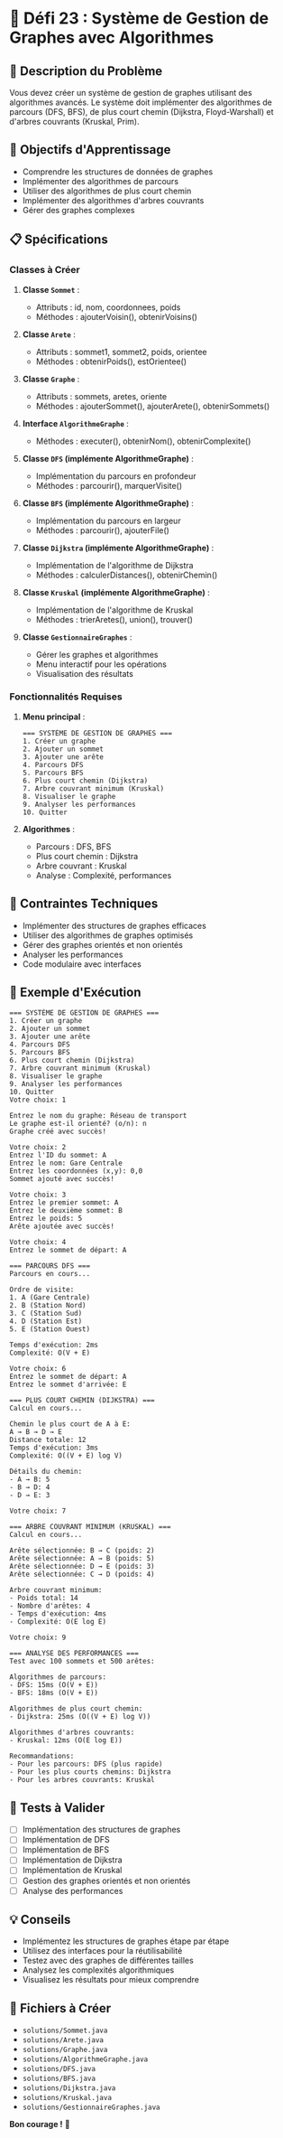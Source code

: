 # 🎯 Défi 23 : Système de Gestion de Graphes avec Algorithmes

## 📝 Description du Problème

Vous devez créer un système de gestion de graphes utilisant des algorithmes avancés. Le système doit implémenter des algorithmes de parcours (DFS, BFS), de plus court chemin (Dijkstra, Floyd-Warshall) et d'arbres couvrants (Kruskal, Prim).

## 🎯 Objectifs d'Apprentissage

- Comprendre les structures de données de graphes
- Implémenter des algorithmes de parcours
- Utiliser des algorithmes de plus court chemin
- Implémenter des algorithmes d'arbres couvrants
- Gérer des graphes complexes

## 📋 Spécifications

### Classes à Créer

1. **Classe `Sommet`** :
   - Attributs : id, nom, coordonnees, poids
   - Méthodes : ajouterVoisin(), obtenirVoisins()

2. **Classe `Arete`** :
   - Attributs : sommet1, sommet2, poids, orientee
   - Méthodes : obtenirPoids(), estOrientee()

3. **Classe `Graphe`** :
   - Attributs : sommets, aretes, oriente
   - Méthodes : ajouterSommet(), ajouterArete(), obtenirSommets()

4. **Interface `AlgorithmeGraphe`** :
   - Méthodes : executer(), obtenirNom(), obtenirComplexite()

5. **Classe `DFS` (implémente AlgorithmeGraphe)** :
   - Implémentation du parcours en profondeur
   - Méthodes : parcourir(), marquerVisite()

6. **Classe `BFS` (implémente AlgorithmeGraphe)** :
   - Implémentation du parcours en largeur
   - Méthodes : parcourir(), ajouterFile()

7. **Classe `Dijkstra` (implémente AlgorithmeGraphe)** :
   - Implémentation de l'algorithme de Dijkstra
   - Méthodes : calculerDistances(), obtenirChemin()

8. **Classe `Kruskal` (implémente AlgorithmeGraphe)** :
   - Implémentation de l'algorithme de Kruskal
   - Méthodes : trierAretes(), union(), trouver()

9. **Classe `GestionnaireGraphes`** :
   - Gérer les graphes et algorithmes
   - Menu interactif pour les opérations
   - Visualisation des résultats

### Fonctionnalités Requises

1. **Menu principal** :
   ```
   === SYSTÈME DE GESTION DE GRAPHES ===
   1. Créer un graphe
   2. Ajouter un sommet
   3. Ajouter une arête
   4. Parcours DFS
   5. Parcours BFS
   6. Plus court chemin (Dijkstra)
   7. Arbre couvrant minimum (Kruskal)
   8. Visualiser le graphe
   9. Analyser les performances
   10. Quitter
   ```

2. **Algorithmes** :
   - Parcours : DFS, BFS
   - Plus court chemin : Dijkstra
   - Arbre couvrant : Kruskal
   - Analyse : Complexité, performances

## 🔧 Contraintes Techniques

- Implémenter des structures de graphes efficaces
- Utiliser des algorithmes de graphes optimisés
- Gérer des graphes orientés et non orientés
- Analyser les performances
- Code modulaire avec interfaces

## 📝 Exemple d'Exécution

```
=== SYSTÈME DE GESTION DE GRAPHES ===
1. Créer un graphe
2. Ajouter un sommet
3. Ajouter une arête
4. Parcours DFS
5. Parcours BFS
6. Plus court chemin (Dijkstra)
7. Arbre couvrant minimum (Kruskal)
8. Visualiser le graphe
9. Analyser les performances
10. Quitter
Votre choix: 1

Entrez le nom du graphe: Réseau de transport
Le graphe est-il orienté? (o/n): n
Graphe créé avec succès!

Votre choix: 2
Entrez l'ID du sommet: A
Entrez le nom: Gare Centrale
Entrez les coordonnées (x,y): 0,0
Sommet ajouté avec succès!

Votre choix: 3
Entrez le premier sommet: A
Entrez le deuxième sommet: B
Entrez le poids: 5
Arête ajoutée avec succès!

Votre choix: 4
Entrez le sommet de départ: A

=== PARCOURS DFS ===
Parcours en cours...

Ordre de visite:
1. A (Gare Centrale)
2. B (Station Nord)
3. C (Station Sud)
4. D (Station Est)
5. E (Station Ouest)

Temps d'exécution: 2ms
Complexité: O(V + E)

Votre choix: 6
Entrez le sommet de départ: A
Entrez le sommet d'arrivée: E

=== PLUS COURT CHEMIN (DIJKSTRA) ===
Calcul en cours...

Chemin le plus court de A à E:
A → B → D → E
Distance totale: 12
Temps d'exécution: 3ms
Complexité: O((V + E) log V)

Détails du chemin:
- A → B: 5
- B → D: 4
- D → E: 3

Votre choix: 7

=== ARBRE COUVRANT MINIMUM (KRUSKAL) ===
Calcul en cours...

Arête sélectionnée: B → C (poids: 2)
Arête sélectionnée: A → B (poids: 5)
Arête sélectionnée: D → E (poids: 3)
Arête sélectionnée: C → D (poids: 4)

Arbre couvrant minimum:
- Poids total: 14
- Nombre d'arêtes: 4
- Temps d'exécution: 4ms
- Complexité: O(E log E)

Votre choix: 9

=== ANALYSE DES PERFORMANCES ===
Test avec 100 sommets et 500 arêtes:

Algorithmes de parcours:
- DFS: 15ms (O(V + E))
- BFS: 18ms (O(V + E))

Algorithmes de plus court chemin:
- Dijkstra: 25ms (O((V + E) log V))

Algorithmes d'arbres couvrants:
- Kruskal: 12ms (O(E log E))

Recommandations:
- Pour les parcours: DFS (plus rapide)
- Pour les plus courts chemins: Dijkstra
- Pour les arbres couvrants: Kruskal
```

## 🧪 Tests à Valider

- [ ] Implémentation des structures de graphes
- [ ] Implémentation de DFS
- [ ] Implémentation de BFS
- [ ] Implémentation de Dijkstra
- [ ] Implémentation de Kruskal
- [ ] Gestion des graphes orientés et non orientés
- [ ] Analyse des performances

## 💡 Conseils

- Implémentez les structures de graphes étape par étape
- Utilisez des interfaces pour la réutilisabilité
- Testez avec des graphes de différentes tailles
- Analysez les complexités algorithmiques
- Visualisez les résultats pour mieux comprendre

## 🎯 Fichiers à Créer

- `solutions/Sommet.java`
- `solutions/Arete.java`
- `solutions/Graphe.java`
- `solutions/AlgorithmeGraphe.java`
- `solutions/DFS.java`
- `solutions/BFS.java`
- `solutions/Dijkstra.java`
- `solutions/Kruskal.java`
- `solutions/GestionnaireGraphes.java`

**Bon courage !** 🚀
